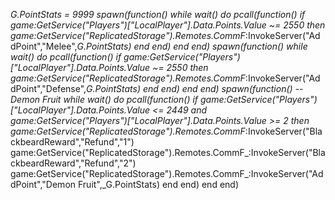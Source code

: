 _G.PointStats = 9999
spawn(function()
    while wait() do
        pcall(function()
                if game:GetService("Players")["LocalPlayer"].Data.Points.Value ~= 2550 then
                    game:GetService("ReplicatedStorage").Remotes.CommF_:InvokeServer("AddPoint","Melee",_G.PointStats)
                end
        end)
    end
end)
spawn(function()
    while wait() do
        pcall(function()
                if game:GetService("Players")["LocalPlayer"].Data.Points.Value ~= 2550 then
                    game:GetService("ReplicatedStorage").Remotes.CommF_:InvokeServer("AddPoint","Defense",_G.PointStats)
                end
        end)
    end
end)
spawn(function() -- Demon Fruit
    while wait() do
        pcall(function()
            if game:GetService("Players")["LocalPlayer"].Data.Points.Value <= 2449 and game:GetService("Players")["LocalPlayer"].Data.Points.Value >= 2  then
                    game:GetService("ReplicatedStorage").Remotes.CommF_:InvokeServer("BlackbeardReward","Refund","1")
                    game:GetService("ReplicatedStorage").Remotes.CommF_:InvokeServer("BlackbeardReward","Refund","2")
                    game:GetService("ReplicatedStorage").Remotes.CommF_:InvokeServer("AddPoint","Demon Fruit",_G.PointStats)
                end
        end)
    end
end)
